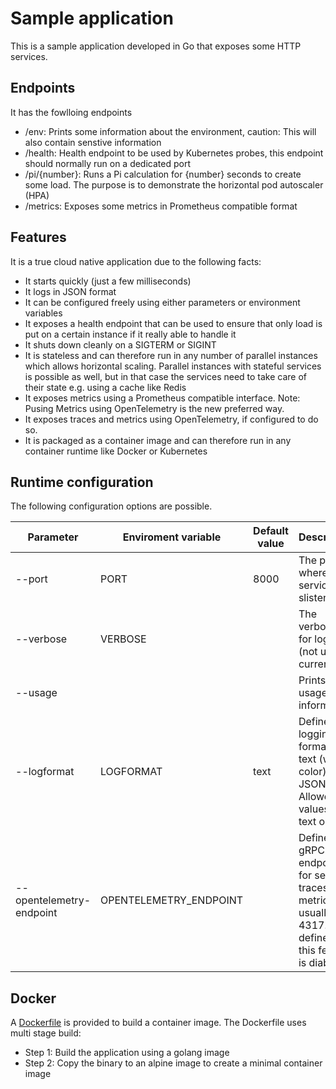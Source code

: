 # Sample application

This is a sample application developed in Go that exposes some HTTP services. 

## Endpoints

It has the fowlloing endpoints

* /env: Prints some information about the environment, caution: This will also contain senstive information
* /health: Health endpoint to be used by Kubernetes probes, this endpoint should normally run on a dedicated port
* /pi/{number}: Runs a Pi calculation for {number} seconds to create some load. The purpose is to demonstrate the horizontal pod autoscaler (HPA)
* /metrics: Exposes some metrics in Prometheus compatible format

## Features

It is a true cloud native application due to the following facts:

* It starts quickly (just a few milliseconds)
* It logs in JSON format
* It can be configured freely using either parameters or environment variables
* It exposes a health endpoint that can be used to ensure that only load is put on a certain instance if it really able to handle it
* It shuts down cleanly on a SIGTERM or SIGINT
* It is stateless and can therefore run in any number of parallel instances which allows horizontal scaling. Parallel instances with stateful services is possible as well, but in that case the services need to take care of their state e.g. using a cache like Redis
* It exposes metrics using a Prometheus compatible interface. Note: Pusing Metrics using OpenTelemetry is the new preferred way.
* It exposes traces and metrics using OpenTelemetry, if configured to do so.
* It is packaged as a container image and can therefore run in any container runtime like Docker or Kubernetes

## Runtime configuration

The following configuration options are possible.

| Parameter                | Enviroment variable    | Default value | Description                                                                                                         |
|--------------------------|------------------------|---------------|---------------------------------------------------------------------------------------------------------------------|
| --port                   | PORT                   | 8000          | The port where the service slistens to                                                                              |
| --verbose                | VERBOSE                |               | The verbosity for logging (not used currently)                                                                      |
| --usage                  |                        |               | Prints usage information                                                                                            |
| --logformat              | LOGFORMAT              | text          | Defines the logging format as text (with color) or JSON. Allowed values are text or json.                           |
| --opentelemetry-endpoint | OPENTELEMETRY_ENDPOINT |               | Defines a gRPC endpoint for sending traces and metrics, usually port 4317. It not defined, this feature is diabled. |

## Docker

A [Dockerfile](Dockerfile) is provided to build a container image. The Dockerfile uses multi stage build:

* Step 1: Build the application using a golang image
* Step 2: Copy the binary to an alpine image to create a minimal container image
